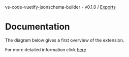 vs-code-vuetify-jsonschema-builder - v0.1.0 / [Exports](modules.md)

# Documentation

The diagram below gives a first overview of the extension. 

For more detailed information click [here](modules.md)
